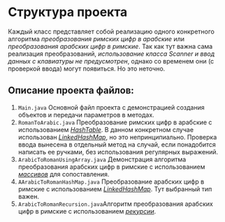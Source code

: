 # Структура проекта

Каждый класс представляет собой реализацию одного конкретного алгоритма _преобразования римских цифр в арабские_ или _преобразования
арабских цифр в римские_. Так как тут важна сама реализация преобразований, _использование класса Scanner и ввод данных с клавиатуры не предусмотрен_, однако со временем
они (с проверкой ввода) могут появиться. Но это неточно.

## Описание проекта файлов:

1. `Main.java` Основной файл проекта с демонстрацией создания объектов и передачи параметров в методах.
2. `RomanToArabic.java` Преобразование римских цифр в арабские с использованием _<u>HashTable</u>_. В данном конкретном случае использован _<u>LinkedHashMap</u>_, но это непринципиально. Проверка ввода вынесена в отдельный метод на случай, если понадобится написать ее ручками, без использования регулярных выражений.
3. `ArabicToRomanUsingArray.java` Демонстрация алгоритма преобразования арабских цифр в римские с использованием _<u>массивов</u>_ для сопоставления.
4. `AArabicToRomanHashMap.java` Преобразование арабских цифр в римские с использованием _<u>LinkedHashMap</u>_. Тут выбранный тип важен.
5. `ArabicToRomanRecursion.java`Алгоритм преобразования арабских цифр в римские с использованием _<u>рекурсии</u>_.
